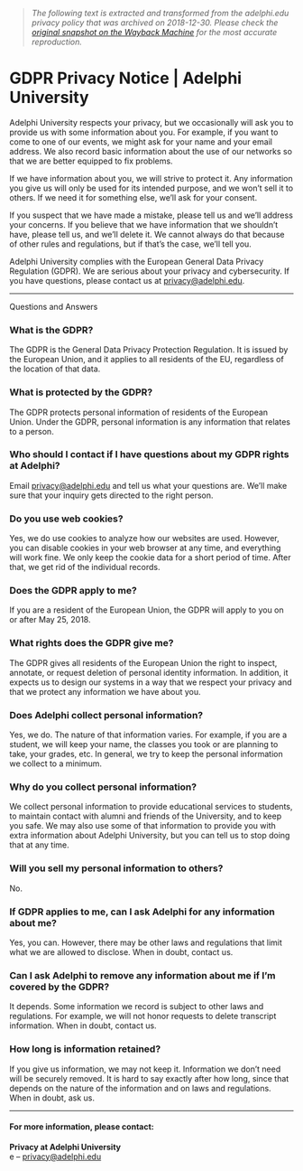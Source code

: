 > *The following text is extracted and transformed from the adelphi.edu privacy policy that was archived on 2018-12-30. Please check the [original snapshot on the Wayback Machine](https://web.archive.org/web/20181230100554id_/https%3A//operations.adelphi.edu/privacy-notice) for the most accurate reproduction.*

# GDPR Privacy Notice | Adelphi University

Adelphi University respects your privacy, but we occasionally will ask you to provide us with some information about you. For example, if you want to come to one of our events, we might ask for your name and your email address. We also record basic information about the use of our networks so that we are better equipped to fix problems.

If we have information about you, we will strive to protect it. Any information you give us will only be used for its intended purpose, and we won’t sell it to others. If we need it for something else, we’ll ask for your consent. 

If you suspect that we have made a mistake, please tell us and we’ll address your concerns. If you believe that we have information that we shouldn’t have, please tell us, and we’ll delete it. We cannot always do that because of other rules and regulations, but if that’s the case, we’ll tell you.

Adelphi University complies with the European General Data Privacy Regulation (GDPR). We are serious about your privacy and cybersecurity. If you have questions, please contact us at [privacy@adelphi.edu](mailto:privacy@adelphi.edu).

* * *

Questions and Answers

### What is the GDPR?

The GDPR is the General Data Privacy Protection Regulation. It is issued by the European Union, and it applies to all residents of the EU, regardless of the location of that data.

### What is protected by the GDPR?

The GDPR protects personal information of residents of the European Union. Under the GDPR, personal information is any information that relates to a person.

### Who should I contact if I have questions about my GDPR rights at Adelphi?

Email [privacy@adelphi.edu](mailto:privacy@adelphi.edu) and tell us what your questions are. We’ll make sure that your inquiry gets directed to the right person.

### Do you use web cookies?

Yes, we do use cookies to analyze how our websites are used. However, you can disable cookies in your web browser at any time, and everything will work fine. We only keep the cookie data for a short period of time. After that, we get rid of the individual records.

### Does the GDPR apply to me?

If you are a resident of the European Union, the GDPR will apply to you on or after May 25, 2018.

### What rights does the GDPR give me?

The GDPR gives all residents of the European Union the right to inspect, annotate, or request deletion of personal identity information. In addition, it expects us to design our systems in a way that we respect your privacy and that we protect any information we have about you.

### Does Adelphi collect personal information?

Yes, we do. The nature of that information varies. For example, if you are a student, we will keep your name, the classes you took or are planning to take, your grades, etc. In general, we try to keep the personal information we collect to a minimum.

### Why do you collect personal information?

We collect personal information to provide educational services to students, to maintain contact with alumni and friends of the University, and to keep you safe. We may also use some of that information to provide you with extra information about Adelphi University, but you can tell us to stop doing that at any time.

### Will you sell my personal information to others?

No.

### If GDPR applies to me, can I ask Adelphi for any information about me?

Yes, you can. However, there may be other laws and regulations that limit what we are allowed to disclose. When in doubt, contact us.

### Can I ask Adelphi to remove any information about me if I’m covered by the GDPR?

It depends. Some information we record is subject to other laws and regulations. For example, we will not honor requests to delete transcript information. When in doubt, contact us.

### How long is information retained?

If you give us information, we may not keep it. Information we don’t need will be securely removed. It is hard to say exactly after how long, since that depends on the nature of the information and on laws and regulations. When in doubt, ask us.

* * *

#### For more information, please contact:

**Privacy at Adelphi University**  
e – [privacy@adelphi.edu](mailto:privacy@adelphi.edu)
